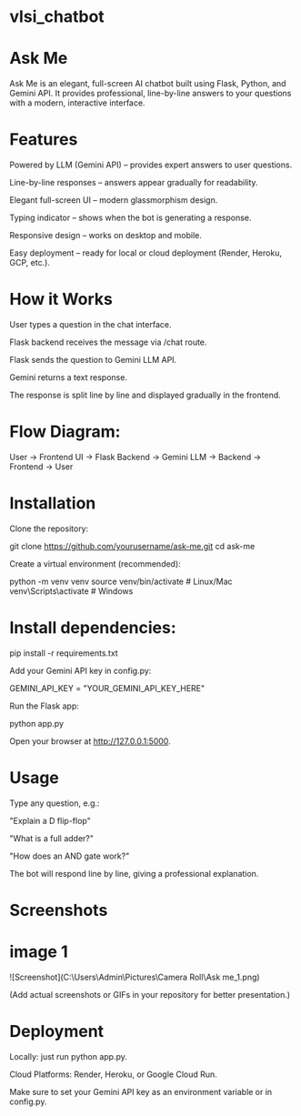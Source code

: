 # vlsi_chatbot

# Ask Me

Ask Me is an elegant, full-screen AI chatbot built using Flask, Python, and Gemini API.
It provides professional, line-by-line answers to your questions with a modern, interactive interface.

# Features

Powered by LLM (Gemini API) – provides expert answers to user questions.

Line-by-line responses – answers appear gradually for readability.

Elegant full-screen UI – modern glassmorphism design.

Typing indicator – shows when the bot is generating a response.

Responsive design – works on desktop and mobile.

Easy deployment – ready for local or cloud deployment (Render, Heroku, GCP, etc.).

# How it Works

User types a question in the chat interface.

Flask backend receives the message via /chat route.

Flask sends the question to Gemini LLM API.

Gemini returns a text response.

The response is split line by line and displayed gradually in the frontend.

# Flow Diagram:

User → Frontend UI → Flask Backend → Gemini LLM → Backend → Frontend → User

# Installation

Clone the repository:

git clone https://github.com/yourusername/ask-me.git
cd ask-me


Create a virtual environment (recommended):

python -m venv venv
source venv/bin/activate  # Linux/Mac
venv\Scripts\activate     # Windows


# Install dependencies:

pip install -r requirements.txt


Add your Gemini API key in config.py:

GEMINI_API_KEY = "YOUR_GEMINI_API_KEY_HERE"


Run the Flask app:

python app.py


Open your browser at http://127.0.0.1:5000.

# Usage

Type any question, e.g.:

"Explain a D flip-flop"

"What is a full adder?"

"How does an AND gate work?"

The bot will respond line by line, giving a professional explanation.

# Screenshots
# image 1
![Screenshot](C:\Users\Admin\Pictures\Camera Roll\Ask me_1.png)



(Add actual screenshots or GIFs in your repository for better presentation.)

# Deployment

Locally: just run python app.py.

Cloud Platforms: Render, Heroku, or Google Cloud Run.

Make sure to set your Gemini API key as an environment variable or in config.py.
